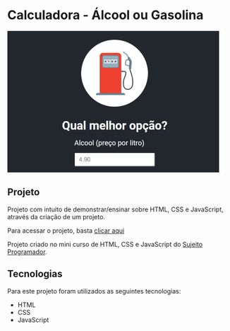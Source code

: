 # Calculadora - Álcool ou Gasolina

<img src="./assets/projeto.jpg" width="480" height="320"></img>

## Projeto

Projeto com intuito de demonstrar/ensinar sobre HTML, CSS e JavaScript, através da criação de um projeto.

Para acessar o projeto, basta [clicar aqui]()

Projeto criado no mini curso de HTML, CSS e JavaScript do [Sujeito Programador](https://www.instagram.com/sujeitoprogramador/).

## Tecnologias

Para este projeto foram utilizados as seguintes tecnologias:

- HTML
- CSS
- JavaScript

